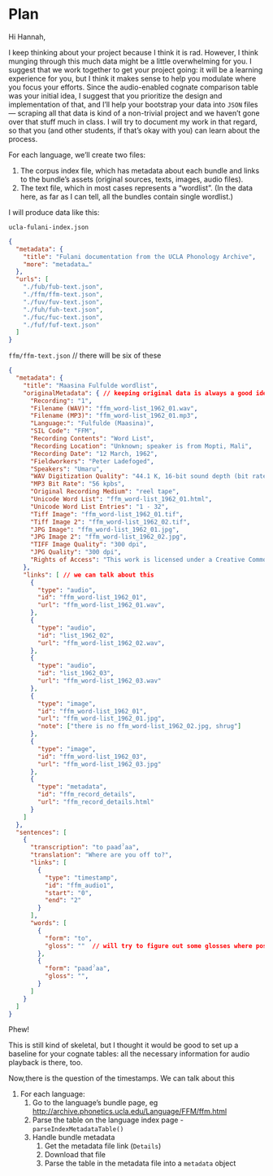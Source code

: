 Plan
====

Hi Hannah,

I keep thinking about your project because I think it is rad. However, I think munging through this much data might be a little overwhelming for you. I suggest that we work together to get your project going: it will be a learning experience for you, but I think it makes sense to help you modulate where you focus your efforts. Since the audio-enabled cognate comparison table was your initial idea, I suggest that you prioritize the design and implementation of that, and I’ll help your bootstrap your data into `JSON` files — scraping all that data is kind of a non-trivial project and we haven’t gone over that stuff much in class. I will try to document my work in that regard, so that you (and other students, if that’s okay with you) can learn about the process.

For each language, we’ll create two files:

1. The corpus index file, which has metadata about each bundle and links to the bundle’s assets (original sources, texts, images, audio files). 
2. The text file, which in most cases represents a “wordlist”. (In the data here, as far as I can tell, all the bundles contain single wordlist.)

I will produce data like this:

`ucla-fulani-index.json`

```json
{
  "metadata": {
    "title": "Fulani documentation from the UCLA Phonology Archive",
    "more": "metadata…"
  },
  "urls": [
    "./fub/fub-text.json",
    "./ffm/ffm-text.json",
    "./fuv/fuv-text.json",
    "./fuh/fuh-text.json",
    "./fuc/fuc-text.json",
    "./fuf/fuf-text.json"
  ]
}
```

`ffm/ffm-text.json` // there will be six of these
```json
{
  "metadata": {
    "title": "Maasina Fulfulde wordlist",
    "originalMetadata": { // keeping original data is always a good idea
      "Recording": "1",
      "Filename (WAV)": "ffm_word-list_1962_01.wav",
      "Filename (MP3)": "ffm_word-list_1962_01.mp3",
      "Language:": "Fulfulde (Maasina)",
      "SIL Code": "FFM",
      "Recording Contents": "Word List",
      "Recording Location": "Unknown; speaker is from Mopti, Mali",
      "Recording Date": "12 March, 1962",
      "Fieldworkers": "Peter Ladefoged",
      "Speakers": "Umaru",
      "WAV Digitization Quality": "44.1 K, 16-bit sound depth (bit rate=705 kbps)",
      "MP3 Bit Rate": "56 kpbs",
      "Original Recording Medium": "reel tape",
      "Unicode Word List": "ffm_word-list_1962_01.html",
      "Unicode Word List Entries": "1 - 32",
      "Tiff Image": "ffm_word-list_1962_01.tif",
      "Tiff Image 2": "ffm_word-list_1962_02.tif",
      "JPG Image": "ffm_word-list_1962_01.jpg",
      "JPG Image 2": "ffm_word-list_1962_02.jpg",
      "TIFF Image Quality": "300 dpi",
      "JPG Quality": "300 dpi",
      "Rights of Access": "This work is licensed under a Creative Commons License."
    },
    "links": [ // we can talk about this
      {
        "type": "audio",
        "id": "ffm_word-list_1962_01",
        "url": "ffm_word-list_1962_01.wav",
      },
      {
        "type": "audio",
        "id": "list_1962_02",
        "url": "ffm_word-list_1962_02.wav",
      },
      {
        "type": "audio",
        "id": "list_1962_03",
        "url": "ffm_word-list_1962_03.wav"
      },
      {
        "type": "image",
        "id": "ffm_word-list_1962_01",
        "url": "ffm_word-list_1962_01.jpg",
        "note": ["there is no ffm_word-list_1962_02.jpg, shrug"]
      },
      {
        "type": "image",
        "id": "ffm_word-list_1962_03",
        "url": "ffm_word-list_1962_03.jpg"
      },
      {
        "type": "metadata",
        "id": "ffm_record_details",
        "url": "ffm_record_details.html"
      }
    ]
  },
  "sentences": [  	 
    {
      "transcription": "to paadˀaa",
      "translation": "Where are you off to?",
      "links": [
        {
          "type": "timestamp",
          "id": "ffm_audio1",
          "start": "0",
          "end": "2"
        }
      ],
      "words": [
        {
          "form": "to",
          "gloss": ""  // will try to figure out some glosses where possible. might be be best to stick to simple words that are clearly cognate!
        },
        {
          "form": "paadˀaa",
          "gloss": "",
        }
      ]
    }
  ]
}
```

Phew! 

This is still kind of skeletal, but I thought it would be good to set up a baseline for your cognate tables: all the necessary information for audio playback is there, too. 


Now,there is the question of the timestamps. We can talk about this 


1. For each language:
    1. Go to the language’s bundle page, eg <http://archive.phonetics.ucla.edu/Language/FFM/ffm.html>
    1. Parse the table on the language index page - `parseIndexMetadataTable()`
    1. Handle bundle metadata
        1. Get the metadata file link (`Details`)
        1. Download that file
        1. Parse the table in the metadata file into  a `metadata` object

